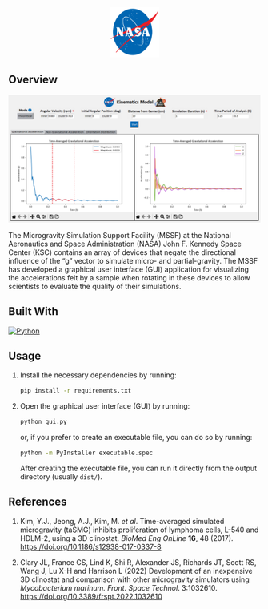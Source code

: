 <br />
<div align="center">
  <a href="https://public.ksc.nasa.gov/partnerships/capabilities-and-testing/testing-and-labs/microgravity-simulation-support-facility/">
    <img src="images/NASA_logo.svg" alt="Logo" width="100" height="100">
  </a>
</div>

## Overview

<div align="center">
  <img src="images/example.png" alt="example" style="max-width: 100%; height: auto;">
</div>

The Microgravity Simulation Support Facility (MSSF) at the National Aeronautics and Space Administration
(NASA) John F. Kennedy Space Center (KSC) contains an array of devices that negate the directional
influence of the “g” vector to simulate micro- and partial-gravity. The MSSF has developed a graphical user
interface (GUI) application for visualizing the accelerations felt by a sample when rotating in these devices to
allow scientists to evaluate the quality of their simulations.

## Built With

[![Python][python-logo]](https://www.python.org/)

[python-logo]: https://img.shields.io/badge/Python-3776AB?style=for-the-badge&logo=python&logoColor=white

## Usage

1. Install the necessary dependencies by running:

   ```bash
   pip install -r requirements.txt
   ```

2. Open the graphical user interface (GUI) by running:

   ```bash
   python gui.py
   ```

   or, if you prefer to create an executable file, you can do so by running:

   ```bash
   python -m PyInstaller executable.spec
   ```

   After creating the executable file, you can run it directly from the output directory (usually `dist/`).

## References

1. Kim, Y.J., Jeong, A.J., Kim, M. _et al_. Time-averaged simulated microgravity (taSMG) inhibits proliferation of lymphoma cells, L-540 and HDLM-2, using a 3D clinostat. _BioMed Eng OnLine_ **16**, 48 (2017). https://doi.org/10.1186/s12938-017-0337-8

2. Clary JL, France CS, Lind K, Shi R, Alexander JS, Richards JT, Scott RS, Wang J, Lu X-H and Harrison L (2022) Development of an inexpensive 3D clinostat and comparison with other microgravity simulators using _Mycobacterium marinum. Front. Space Technol_. 3:1032610. https://doi.org/10.3389/frspt.2022.1032610

